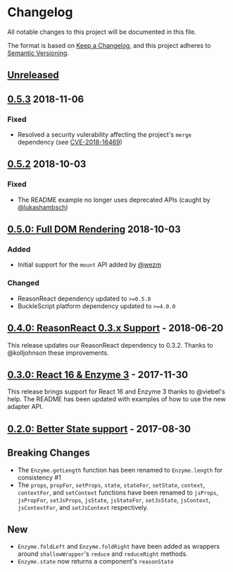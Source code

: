 # Changelog

All notable changes to this project will be documented in this file.

The format is based on [Keep a Changelog](https://keepachangelog.com/en/1.0.0/),
and this project adheres to [Semantic Versioning](https://semver.org/spec/v2.0.0.html).

## [Unreleased]

## [0.5.3][0.5.3] 2018-11-06

### Fixed

- Resolved a security vulerability affecting the project's `merge` dependency (see [CVE-2018-16469](https://nvd.nist.gov/vuln/detail/CVE-2018-16469))

## [0.5.2][0.5.2] 2018-10-03

### Fixed

- The README example no longer uses deprecated APIs (caught by [@lukashambsch](https://github.com/lukashambsch))

## [0.5.0: Full DOM Rendering][0.5.0] 2018-10-03

### Added

- Initial support for the `mount` API added by [@wezm](https://github.com/wezm)

### Changed

- ReasonReact dependency updated to `>=0.5.0`
- BuckleScript platform dependency updated to `>=4.0.0`

## [0.4.0: ReasonReact 0.3.x Support][0.4.0] - 2018-06-20

This release updates our ReasonReact dependency to 0.3.2. Thanks to @kolljohnson these improvements.

## [0.3.0: React 16 & Enzyme 3][0.3.0] - 2017-11-30

This release brings support for React 16 and Enzyme 3 thanks to @viebel's help. The README has been updated with examples of how to use the new adapter API.

## [0.2.0: Better State support][0.2.0] - 2017-08-30

## Breaking Changes

- The `Enzyme.getLength` function has been renamed to `Enzyme.length` for consistency #1
- The `props`, `propFor`, `setProps`, `state`, `stateFor`, `setState`, `context`, `contextFor`, and `setContext` functions have been renamed to `jsProps`, `jsPropFor`, `setJsProps`, `jsState`, `jsStateFor`, `setJsState`, `jsContext`, `jsContextFor`, and `setJsContext` respectively.

## New

- `Enzyme.foldLeft` and `Enzyme.foldRight` have been added as wrappers around `shallowWrapper`'s `reduce` and `reduceRight` methods.
- `Enzyme.state` now returns a component's `reasonState`

[unreleased]: https://github.com/rhysforyou/bs-enzyme/compare/v0.5.3...HEAD
[0.5.3]: https://github.com/rhysforyou/bs-enzyme/compare/v0.5.2...v0.5.3
[0.5.2]: https://github.com/rhysforyou/bs-enzyme/compare/v0.5.0...v0.5.2
[0.5.0]: https://github.com/rhysforyou/bs-enzyme/compare/v0.4.0...v0.5.0
[0.4.0]: https://github.com/rhysforyou/bs-enzyme/compare/v0.3.0...v0.4.0
[0.3.0]: https://github.com/rhysforyou/bs-enzyme/compare/v0.2.0...v0.3.0
[0.2.0]: https://github.com/rhysforyou/bs-enzyme/compare/v0.1.1...v0.2.0
